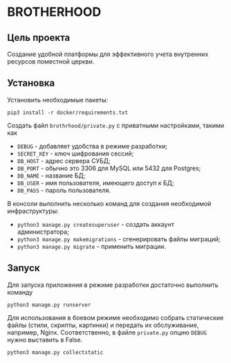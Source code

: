 # BROTHERHOOD

## Цель проекта

Создание удобной платформы для эффективного учета внутренних ресурсов
поместной церкви.

## Установка

Установить необходимые пакеты:

    pip3 install -r docker/requirements.txt

Создать файл `brothrhood/private.py` с приватными настройками, такими как

- `DEBUG` - добавляет удобства в режиме разработки;
- `SECRET_KEY` - ключ шифрования сессий;
- `DB_HOST` - адрес сервера СУБД;
- `DB_PORT` - обычно это 3306 для MySQL или 5432 для Postgres;
- `DB_NAME` - название БД;
- `DB_USER` - имя пользователя, имеющего доступ к БД;
- `DB_PASS` - пароль пользователя.

В консоли выполнить несколько команд для создания необходимой инфраструктуры:

- `python3 manage.py createsuperuser` - создать аккаунт администратора;
- `python3 manage.py makemigrations` - сгенерировать файлы миграций;
- `python3 manage.py migrate` - применить миграции.

## Запуск

Для запуска приложения в режиме разработки достаточно выполнить команду

    python3 manage.py runserver

Для использования в боевом режиме необходимо собрать статические файлы (стили,
скрипты, картинки) и передать их обслуживание, например, Nginx. Соответственно,
в файле `private.py` опцию `DEBUG` нужно выставить в False.
 
    python3 manage.py collectstatic

